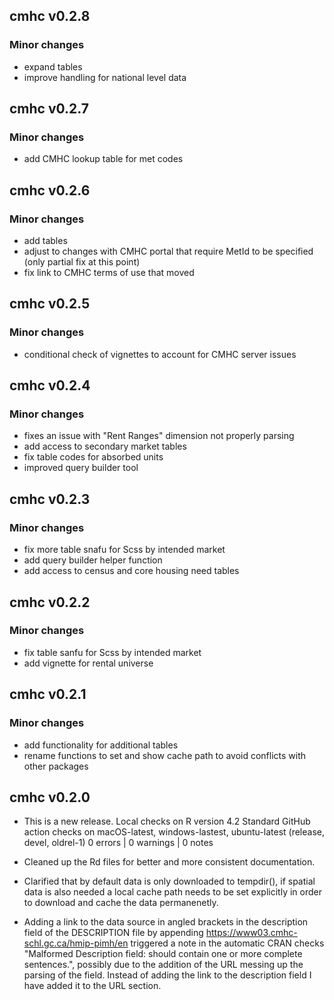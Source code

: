 ## cmhc v0.2.8
### Minor changes

* expand tables
* improve handling for national level data

## cmhc v0.2.7
### Minor changes

* add CMHC lookup table for met codes


## cmhc v0.2.6
### Minor changes

* add tables
* adjust to changes with CMHC portal that require MetId to be specified (only partial fix at this point)
* fix link to CMHC terms of use that moved

## cmhc v0.2.5
### Minor changes

* conditional check of vignettes to account for CMHC server issues

## cmhc v0.2.4
### Minor changes

* fixes an issue with "Rent Ranges" dimension not properly parsing
* add access to secondary market tables
* fix table codes for absorbed units
* improved query builder tool

## cmhc v0.2.3
### Minor changes

* fix more table snafu for Scss by intended market
* add query builder helper function
* add access to census and core housing need tables

## cmhc v0.2.2
### Minor changes

* fix table sanfu for Scss by intended market
* add vignette for rental universe

## cmhc v0.2.1
### Minor changes

* add functionality for additional tables
* rename functions to set and show cache path to avoid conflicts with other packages

## cmhc v0.2.0

* This is a new release.
Local checks on R version 4.2
Standard GitHub action checks on macOS-latest, windows-lastest, ubuntu-latest (release, devel, oldrel-1)
0 errors | 0 warnings | 0 notes

* Cleaned up the Rd files for better and more consistent documentation.
* Clarified that by default data is only downloaded to tempdir(), if spatial data is also needed a local cache path
needs to be set explicitly in order to download and cache the data permanenetly.
* Adding a link to the data source in angled brackets in the description field of the DESCRIPTION file by appending <https://www03.cmhc-schl.gc.ca/hmip-pimh/en> triggered a note in the automatic CRAN checks "Malformed Description field: should contain one or more complete sentences.", possibly due to the addition of the URL messing up the parsing of the field. Instead of adding the link to the description field I have added it to the URL section.

